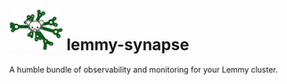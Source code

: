 <h1 style="vertical-align: center"><img src="doc/img/lemmy-synapse-logo.png" style="width: 96px;"/> lemmy-synapse </h1>

A humble bundle of observability and monitoring for your Lemmy cluster.



